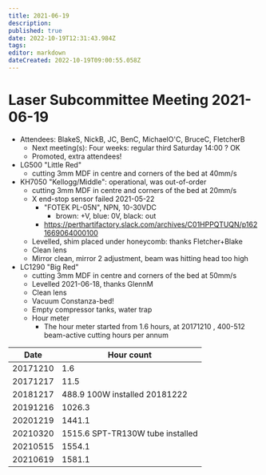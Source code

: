 ```yaml
---
title: 2021-06-19
description: 
published: true
date: 2022-10-19T12:31:43.984Z
tags: 
editor: markdown
dateCreated: 2022-10-19T09:00:55.058Z
---
```


# Laser Subcommittee Meeting 2021-06-19

-   Attendees: BlakeS, NickB, JC, BenC, MichaelO'C, BruceC, FletcherB
    -   Next meeting(s): Four weeks: regular third Saturday 14:00 ? OK
    -   Promoted, extra attendees!
-   LG500 "Little Red"
    -   cutting 3mm MDF in centre and corners of the bed at 40mm/s
-   KH7050 "Kellogg/Middle": operational, was out-of-order
    -   cutting 3mm MDF in centre and corners of the bed at 20mm/s
    -   X end-stop sensor failed 2021-05-22
        -   "FOTEK PL-05N", NPN, 10-30VDC
            -   brown: +V, blue: 0V, black: out
        -   <https://perthartifactory.slack.com/archives/C01HPPQTUQN/p1621669064000100>
    -   Levelled, shim placed under honeycomb: thanks Fletcher+Blake
    -   Clean lens
    -   Mirror clean, mirror 2 adjustment, beam was hitting head too high
-   LC1290 "Big Red"
    -   cutting 3mm MDF in centre and corners of the bed at 50mm/s
    -   Levelled 2021-06-18, thanks GlennM
    -   Clean lens
    -   Vacuum Constanza-bed!
    -   Empty compressor tanks, water trap
    -   Hour meter
        -   The hour meter started from 1.6 hours, at 20171210 , 400-512 beam-active cutting hours per annum

| Date     | Hour count                       |
|----------|----------------------------------|
| 20171210 | 1.6                              |
| 20171217 | 11.5                             |
| 20181217 | 488.9 100W installed 20181222    |
| 20191216 | 1026.3                           |
| 20201219 | 1441.1                           |
| 20210320 | 1515.6 SPT-TR130W tube installed |
| 20210515 | 1554.1                           |
| 20210619 | 1581.1                           |
